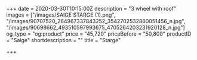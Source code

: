 +++
date = 2020-03-30T10:15:00Z
description = "3 wheel with roof"
images = ["/images/SAIGE STARGE (1).png", "/images/90707520_264967337843252_3542702532860051456_n.jpg", "/images/90698662_493510597993675_4705264203231920128_n.jpg"]
og_type = "og:product"
price = "45,720"
priceBefore = "50,800"
productID = "Saige"
shortdescription = ""
title = "Starge"

+++
